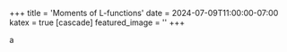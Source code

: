 +++
title = 'Moments of L-functions'
date = 2024-07-09T11:00:00-07:00
katex = true
[cascade]
  featured_image = ''
+++

a
